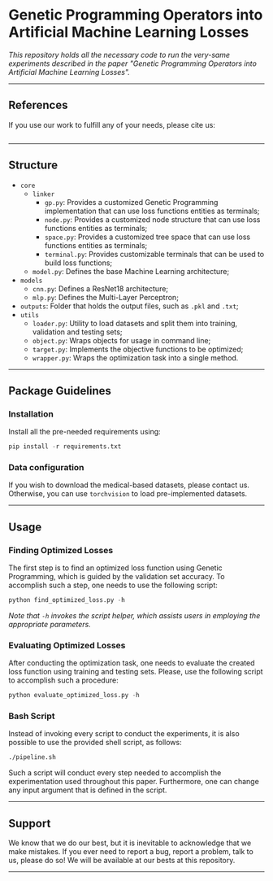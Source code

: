 # Genetic Programming Operators into Artificial Machine Learning Losses

*This repository holds all the necessary code to run the very-same experiments described in the paper "Genetic Programming Operators into Artificial Machine Learning Losses".*

---

## References

If you use our work to fulfill any of your needs, please cite us:

```
```

---

## Structure

 * `core`
   * `linker`
     * `gp.py`: Provides a customized Genetic Programming implementation that can use loss functions entities as terminals;
     * `node.py`: Provides a customized node structure that can use loss functions entities as terminals;
     * `space.py`: Provides a customized tree space that can use loss functions entities as terminals;
     * `terminal.py`: Provides customizable terminals that can be used to build loss functions;
   * `model.py`: Defines the base Machine Learning architecture;
 * `models`
   * `cnn.py`: Defines a ResNet18 architecture;
   * `mlp.py`: Defines the Multi-Layer Perceptron;
 * `outputs`: Folder that holds the output files, such as `.pkl` and `.txt`;
 * `utils`
   * `loader.py`: Utility to load datasets and split them into training, validation and testing sets;
   * `object.py`: Wraps objects for usage in command line;
   * `target.py`: Implements the objective functions to be optimized;
   * `wrapper.py`: Wraps the optimization task into a single method.
   
---

## Package Guidelines

### Installation

Install all the pre-needed requirements using:

```Python
pip install -r requirements.txt
```

### Data configuration

If you wish to download the medical-based datasets, please contact us. Otherwise, you can use `torchvision` to load pre-implemented datasets.

---

## Usage

### Finding Optimized Losses

The first step is to find an optimized loss function using Genetic Programming, which is guided by the validation set accuracy. To accomplish such a step, one needs to use the following script:

```Python
python find_optimized_loss.py -h
```

*Note that `-h` invokes the script helper, which assists users in employing the appropriate parameters.*

### Evaluating Optimized Losses

After conducting the optimization task, one needs to evaluate the created loss function using training and testing sets. Please, use the following script to accomplish such a procedure:

```Python
python evaluate_optimized_loss.py -h
```

### Bash Script

Instead of invoking every script to conduct the experiments, it is also possible to use the provided shell script, as follows:

```Bash
./pipeline.sh
```

Such a script will conduct every step needed to accomplish the experimentation used throughout this paper. Furthermore, one can change any input argument that is defined in the script.

---

## Support

We know that we do our best, but it is inevitable to acknowledge that we make mistakes. If you ever need to report a bug, report a problem, talk to us, please do so! We will be available at our bests at this repository.

---
